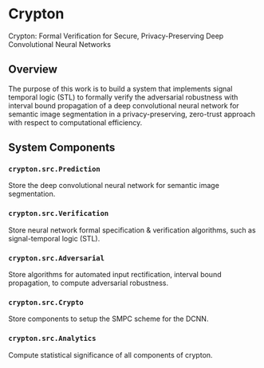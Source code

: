 # Crypton
Crypton: Formal Verification for Secure, Privacy-Preserving Deep Convolutional Neural Networks

## Overview
The purpose of this work is to build a system that implements signal temporal logic (STL) to formally verify the adversarial robustness with interval bound propagation of a deep convolutional neural network for semantic image segmentation in a privacy-preserving, zero-trust approach with respect to computational efficiency.



## System Components

### `crypton.src.Prediction`
Store the deep convolutional neural network for semantic image segmentation.
### `crypton.src.Verification`
Store neural network formal specification & verification algorithms, such as signal-temporal logic (STL).
### `crypton.src.Adversarial`
Store algorithms for automated input rectification, interval bound propagation, to compute adversarial robustness.
### `crypton.src.Crypto`
Store components to setup the SMPC scheme for the DCNN.
### `crypton.src.Analytics`
Compute statistical significance of all components of crypton.



